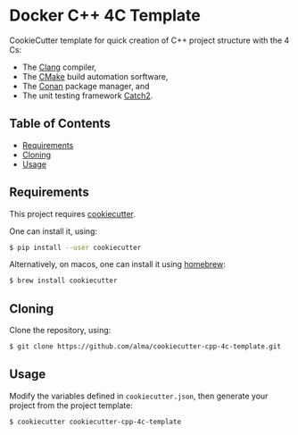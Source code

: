# Docker C++ 4C Template

CookieCutter template for quick creation of C++ project structure with the 4 Cs:

* The [Clang](https://clang.llvm.org) compiler,
* The [CMake](https://cmake.org) build automation sorftware,
* The [Conan](https://conan.io) package manager, and
* The unit testing framework [Catch2](https://github.com/catchorg/Catch2).

## Table of Contents

 * [Requirements](#requirements)
 * [Cloning](#cloning)
 * [Usage](#usage)

## Requirements

This project requires [cookiecutter](https://github.com/cookiecutter/cookiecutter). 

One can install it, using:

```bash
$ pip install --user cookiecutter
```

Alternatively, on macos, one can install it using [homebrew](https://brew.sh):

```bash
$ brew install cookiecutter
```

## Cloning

Clone the repository, using:

```bash
$ git clone https://github.com/alma/cookiecutter-cpp-4c-template.git
```

## Usage

Modify the variables defined in `cookiecutter.json`, then generate your project from the project template:

```bash
$ cookiecutter cookiecutter-cpp-4c-template
```
